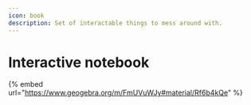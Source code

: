 ```yaml
---
icon: book
description: Set of interactable things to mess around with.
---
```


# Interactive notebook

{% embed url="https://www.geogebra.org/m/FmUVuWJy#material/Rf6b4kQe" %}

